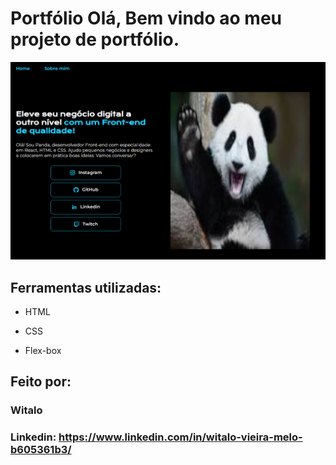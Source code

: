 # Portfólio Olá, Bem vindo ao meu projeto de portfólio.

![image](https://github.com/witalomelo/portfolio/blob/bbd5a01670a03097f59c44008aad6aad6e79727b/image.png)

## Ferramentas utilizadas:

* HTML

* CSS

* Flex-box

## Feito por:

### Witalo

### Linkedin: https://www.linkedin.com/in/witalo-vieira-melo-b605361b3/

```
